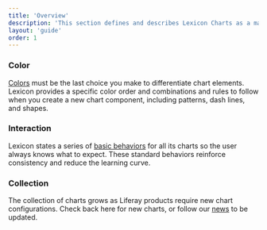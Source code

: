 ```yaml
---
title: 'Overview'
description: 'This section defines and describes Lexicon Charts as a main graphical pattern to analyze data.'
layout: 'guide'
order: 1
---
```


### Color

[Colors](../chart-color-palette) must be the last choice you make to differentiate chart elements. Lexicon provides a specific color order and combinations and rules to follow when you create a new chart component, including patterns, dash lines, and shapes.

### Interaction

Lexicon states a series of [basic behaviors](../chart-interaction) for all its charts so the user always knows what to expect. These standard behaviors reinforce consistency and reduce the learning curve.

### Collection

The collection of charts grows as Liferay products require new chart configurations. Check back here for new charts, or follow our [news](./../../../news/News) to be updated.

<!--
<div class="row">
    <div class="col-lg">
        <div class="card-type-asset form-check form-check-card form-check-top-left image-card col-lg">
            <a class="card linkDecor" href="./chart-bar.html">
                <div class="aspect-ratio card-item-first">
                    <div class="custom-control custom-checkbox">
                        <label class="labelbg">
                            <img alt="thumbnail"class="aspect-ratio-item-center-middle aspect-ratio-item-fluid" src="/lexicon/images/ChartBarCard.png">
                        </label>
                    </div>
                </div>
                <div class="card-body">
                    <div class="card-row">
                        <div class="autofit-col autofit-col-expand">
                            <div class="card-title text-truncate" title="ChartBarCard.png">Bar Chart</div>
                        </div>
                    </div>
                </div>
            </a>
        </div>
    </div>
    <div class="col-lg">
        <div class="card-type-asset form-check form-check-card form-check-top-left image-card col-lg">
            <a class="card linkDecor" href="./chart-doughnut.html">
                <div class="aspect-ratio card-item-first">
                    <div class="custom-control custom-checkbox">
                        <label class="labelbg">
                            <img alt="thumbnail"class="aspect-ratio-item-center-middle aspect-ratio-item-fluid" src="/lexicon/images/ChartDoughnutCard.png">
                        </label>
                    </div>
                </div>
                <div class="card-body">
                    <div class="card-row">
                        <div class="autofit-col autofit-col-expand">
                            <div class="card-title text-truncate" title="ChartDoughnutCard.png">Donut Chart</div>
                        </div>
                    </div>
                </div>
            </a>
        </div>
    </div>
</div>
<div class="row">
    <div class="col-lg">
        <div class="card-type-asset form-check form-check-card form-check-top-left image-card col-lg">
            <a class="card linkDecor" href="./chart-heatmap.html">
                <div class="aspect-ratio card-item-first">
                    <div class="custom-control custom-checkbox">
                        <label class="labelbg">
                            <img alt="thumbnail"class="aspect-ratio-item-center-middle aspect-ratio-item-fluid" src="/lexicon/images/ChartHeatmapCard.png">
                        </label>
                    </div>
                </div>
                <div class="card-body">
                    <div class="card-row">
                        <div class="autofit-col autofit-col-expand">
                            <div class="card-title text-truncate" title="ChartHeatmapCard.png">Heatmap Chart</div>
                        </div>
                    </div>
                </div>
            </a>
        </div>
    </div>
    <div class="col-lg">
        <div class="card-type-asset form-check form-check-card form-check-top-left image-card col-lg">
            <a class="card linkDecor" href="./chart-line.html">
                <div class="aspect-ratio card-item-first">
                    <div class="custom-control custom-checkbox">
                        <label class="labelbg">
                            <img alt="thumbnail"class="aspect-ratio-item-center-middle aspect-ratio-item-fluid" src="/lexicon/images/ChartLineCard.png">
                        </label>
                    </div>
                </div>
                <div class="card-body">
                    <div class="card-row">
                        <div class="autofit-col autofit-col-expand">
                            <div class="card-title text-truncate" title="ChartLineCard.png">Line Chart</div>
                        </div>
                    </div>
                </div>
            </a>
        </div>
    </div>
</div>
<div class="row">
    <div class="col-lg">
        <div class="card-type-asset form-check form-check-card form-check-top-left image-card col-lg">
            <a class="card linkDecor" href="./chart-pie.html">
                <div class="aspect-ratio card-item-first">
                    <div class="custom-control custom-checkbox">
                        <label class="labelbg">
                            <img alt="thumbnail"class="aspect-ratio-item-center-middle aspect-ratio-item-fluid" src="/lexicon/images/ChartPieCard.png">
                        </label>
                    </div>
                </div>
                <div class="card-body">
                    <div class="card-row">
                        <div class="autofit-col autofit-col-expand">
                            <div class="card-title text-truncate" title="ChartPieCard.png">Pie Chart</div>
                        </div>
                    </div>
                </div>
            </a>
        </div>
    </div>
    <div class="col-lg">
        <div class="card-type-asset form-check form-check-card form-check-top-left image-card col-lg">
            <a class="card linkDecor" href="./chart-forecast.html">
                <div class="aspect-ratio card-item-first">
                    <div class="custom-control custom-checkbox">
                        <label class="labelbg">
                            <img alt="thumbnail"class="aspect-ratio-item-center-middle aspect-ratio-item-fluid" src="/lexicon/images/ChartPreditiveForecastCard.jpg">
                        </label>
                    </div>
                </div>
                <div class="card-body">
                    <div class="card-row">
                        <div class="autofit-col autofit-col-expand">
                            <div class="card-title text-truncate" title="ChartPreditiveForecastCard.jpg">Predictive Forecast Chart</div>
                        </div>
                    </div>
                </div>
            </a>
        </div>
    </div>
</div>
<div class="row">
    <div class="col-lg">
        <div class="card-type-asset form-check form-check-card form-check-top-left image-card col-lg">
            <a class="card linkDecor" href="./chart-stacked-bar.html">
                <div class="aspect-ratio card-item-first">
                    <div class="custom-control custom-checkbox">
                        <label class="labelbg">
                            <img alt="thumbnail"class="aspect-ratio-item-center-middle aspect-ratio-item-fluid" src="/lexicon/images/ChartStackedBarCard.png">
                        </label>
                    </div>
                </div>
                <div class="card-body">
                    <div class="card-row">
                        <div class="autofit-col autofit-col-expand">
                            <div class="card-title text-truncate" title="ChartStackedBarCard.png">Stacked Bar Chart</div>
                        </div>
                    </div>
                </div>
            </a>
        </div>
    </div>
    <div class="col-lg">
    </div>
</div> -->
